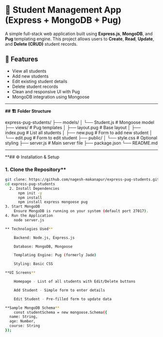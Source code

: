 # 📘 Student Management App (Express + MongoDB + Pug)

A simple full-stack web application built using **Express.js**, **MongoDB**, and **Pug** templating engine. This project allows users to **Create**, **Read**, **Update**, and **Delete (CRUD)** student records.

## 🚀 Features

- View all students
- Add new students
- Edit existing student details
- Delete student records
- Clean and responsive UI with Pug
- MongoDB integration using Mongoose

---

**## 🏗️ Folder Structure**


express-pug-students/
├── models/
│ └── Student.js # Mongoose model
├── views/ # Pug templates
│ ├── layout.pug # Base layout
│ ├── index.pug # List all students
│ ├── new.pug # Form to add new student
│ └── edit.pug # Form to edit student
├── public/
│ └── style.css # Optional styling
├── server.js # Main server file
├── package.json
└── README.md


---

**## ⚙️ Installation & Setup

### 1. Clone the Repository**

```bash
git clone: https://github.com/nagesh-makanapur/express-pug-students.git
cd express-pug-students
  2. Install Dependencies
      npm init -y
      npm install
      npm install express mongoose pug
3. Start MongoDB
    Ensure MongoDB is running on your system (default port 27017).
4. Run the Application
    node server.js

** Technologies Used**

    Backend: Node.js, Express.js

    Database: MongoDB, Mongoose

    Templating Engine: Pug (formerly Jade)

    Styling: Basic CSS

**UI Screens**

    Homepage - List of all students with Edit/Delete buttons

    Add Student - Simple form to enter details

    Edit Student - Pre-filled form to update data

**Sample MongoDB Schema**
    const studentSchema = new mongoose.Schema({
  name: String,
  age: Number,
  course: String
});




